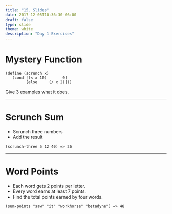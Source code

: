 ```yaml
---
title: "15. Slides"
date: 2017-12-05T10:36:30-06:00
draft: false
type: slide
theme: white
description: "Day 1 Exercises"
---
```


# Mystery Function

```racket
(define (scrunch x)
   (cond [(< x 10)       0]
         [else     (/ x 2)]))
```
Give 3 examples what it does.

---

# Scrunch Sum

* Scrunch three numbers
* Add the result

```racket
(scrunch-three 5 12 40) => 26
```
---

# Word Points

* Each word gets 2 points per letter. 
* Every word earns at least 7 points. 
* Find the total points earned by four words.

```racket
(sum-points "saw" "it" "workhorse" "betadyne") => 48
```


